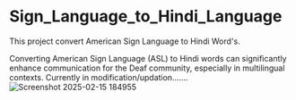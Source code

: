 # Sign_Language_to_Hindi_Language
This project convert American Sign Language to Hindi Word's.

Converting American Sign Language (ASL) to Hindi words can significantly enhance communication for the Deaf community, especially in multilingual contexts.
Currently in modification/updation.......
![Screenshot 2025-02-15 184955](https://github.com/user-attachments/assets/e962f11a-b460-41a0-9a44-ce75fad717ad)

